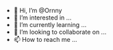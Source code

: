 - 👋 Hi, I’m @Ornny
- 👀 I’m interested in ...
- 🌱 I’m currently learning ...
- 💞️ I’m looking to collaborate on ...
- 📫 How to reach me ...

<!---
Ornny/Ornny is a ✨ special ✨ repository because its `README.md` (this file) appears on your GitHub profile.
You can click the Preview link to take a look at your changes.
--->
